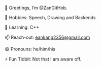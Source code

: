 👋 Greetings, I’m @ZanGitHob.

👀 Hobbies: Speech, Drawing and Backends

🌱 Learning: C++

📫 Reach-out: eankang2356@gmail.com

😄 Pronouns: he/him/his

⚡ Fun Tidbit: Not that I am aware off.
<!---
ZanGitHob/ZanGitHob is a ✨ special ✨ repository because its `README.md` (this file) appears on your GitHub profile.
You can click the Preview link to take a look at your changes.
--->
